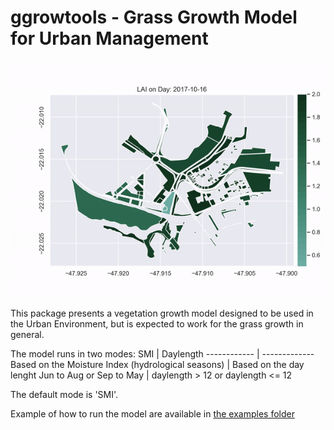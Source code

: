 # ggrowtools - Grass Growth Model for Urban Management
<p align="center">
  <img src="demo/demo.gif">
</p>

This package presents a vegetation growth model designed to be used in the Urban Environment, but is expected to work for the grass growth in general.

The model runs in two modes:
SMI | Daylength
------------ | -------------
Based on the Moisture Index (hydrological seasons) | Based on the day lenght
Jun to Aug or Sep to May | daylength > 12 or daylength <= 12

The default mode is 'SMI'.

Example of how to run the model are available in [the examples folder](/examples)
